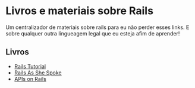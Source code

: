 # Livros e materiais sobre Rails

Um centralizador de materiais sobre rails para eu não perder esses links. E sobre qualquer outra lingueagem legal que eu esteja afim de aprender!

## Livros
- [Rails Tutorial](https://www.railstutorial.org/book)
- [Rails As She Spoke](http://railsoopbook.com/)
- [APIs on Rails](http://apionrails.icalialabs.com/)
